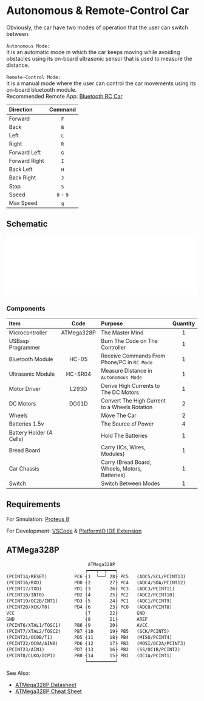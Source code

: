 # Autonomous & Remote-Control Car

Obviously, the car have two modes of operation that the user can switch between.

`Autonomous Mode:`  
It is an automatic mode in which the car keeps moving while avoiding obstacles using its on-board ultrasonic sensor that is used to measure the distance.

`Remote-Control Mode:`  
It is a manual mode where the user can control the car movements using its on-board bluetooth module.  
Recommended Remote App: [Bluetooth RC Car](https://play.google.com/store/apps/details?id=braulio.calle.bluetoothRCcontroller)

| Direction     |  Command  |
| :------------ | :-------: |
| Forward       |    `F`    |
| Back          |    `B`    |
| Left          |    `L`    |
| Right         |    `R`    |
| Forward Left  |    `G`    |
| Forward Right |    `I`    |
| Back Left     |    `H`    |
| Back Right    |    `J`    |
| Stop          |    `S`    |
| Speed         | `0` - `9` |
| Max Speed     |    `q`    |

## Schematic

![ATMega328P - Pins](./Images/Schematic.svg)

### Components

| Item                     |    Code    | Purpose                                        | Quantity |
| :----------------------- | :--------: | :--------------------------------------------- | :------: |
| Microcontroller          | ATMega328P | The Master Mind                                |    1     |
| USBasp Programmer        |            | Burn The Code on The Controller                |    1     |
| Bluetooth Module         |   HC-05    | Receive Commands From Phone/PC in `RC Mode`    |    1     |
| Ultrasonic Module        |  HC-SR04   | Measure Distance in `Autonomous Mode`          |    1     |
| Motor Driver             |   L293D    | Derive High Currents to The DC Motors          |    1     |
| DC Motors                |   DG01D    | Convert The High Current to a Wheels Rotation  |    2     |
| Wheels                   |            | Move The Car                                   |    2     |
| Batteries 1.5v           |            | The Source of Power                            |    4     |
| Battery Holder (4 Cells) |            | Hold The Batteries                             |    1     |
| Bread Board              |            | Carry (ICs, Wires, Modules)                    |    1     |
| Car Chassis              |            | Carry (Bread Board, Wheels, Motors, Batteries) |    1     |
| Switch                   |            | Switch Between Modes                           |    1     |

## Requirements

For Simulation:
[Proteus 8](https://drive.google.com/file/d/14klePpyCtcBhC-KOPgrHwRtvxZ8HFUhA)

For Development:
[VSCode](https://code.visualstudio.com/download) &
[PlatformIO IDE Extension](https://marketplace.visualstudio.com/items?itemName=platformio.platformio-ide)

## ATMega328P

```text
                              ATMega328P
                             ┍━━━┯━━┯━━━┑
(PCINT14/RESET)          PC6 ┤1  ╰──╯ 28├ PC5   (ADC5/SCL/PCINT13)
(PCINT16/RXD)            PD0 ┤2       27├ PC4   (ADC4/SDA/PCINT12)
(PCINT17/TXD)            PD1 ┤3       26├ PC3   (ADC3/PCINT11)
(PCINT18/INT0)           PD2 ┤4       25├ PC2   (ADC2/PCINT10)
(PCINT19/OC2B/INT1)      PD3 ┤5       24├ PC1   (ADC1/PCINT9)
(PCINT20/XCK/T0)         PD4 ┤6       23├ PC0   (ADC0/PCINT8)
VCC                          ┤7       22├       GND
GND                          ┤8       21├       AREF
(PCINT6/XTAL1/TOSC1)     PB6 ┤9       20├       AVCC
(PCINT7/XTAL2/TOSC2)     PB7 ┤10      19├ PB5   (SCK/PCINT5)
(PCINT21/OC0B/T1)        PD5 ┤11      18├ PB4   (MISO/PCINT4)
(PCINT22/OC0A/AIN0)      PD6 ┤12      17├ PB3   (MOSI/OC2A/PCINT3)
(PCINT23/AIN1)           PD7 ┤13      16├ PB2   (SS/OC1B/PCINT2)
(PCINT0/CLKO/ICP1)       PB0 ┤14      15├ PB1   (OC1A/PCINT1)
                             ┕━━━━━━━━━━┙
```

See Also:

- [ATMega328P Datasheet](http://www.atmel.com/Images/Atmel-42735-8-bit-AVR-Microcontroller-ATMega328-328P_Datasheet.pdf)
- [ATMega328P Cheat Sheet](https://github.com/amirbawab/AVR-cheat-sheet)
